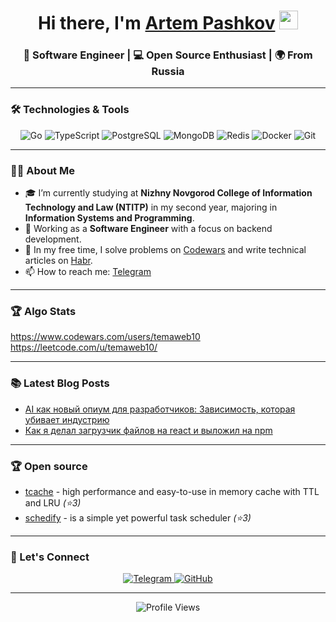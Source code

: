 <h1 align="center">
  Hi there, I'm <a href="https://temaweb10.github.io/temapashkov">Artem Pashkov</a> 
  <img src="https://media.giphy.com/media/hvRJCLFzcasrR4ia7z/giphy.gif" width="30px"/>
</h1>

<h3 align="center">🚀 Software Engineer | 💻 Open Source Enthusiast | 🌍 From Russia</h3>

---

### 🛠️ Technologies & Tools

<div align="center">
  <img src="https://img.shields.io/badge/Go-00ADD8?style=for-the-badge&logo=go&logoColor=white" alt="Go">
  <img src="https://img.shields.io/badge/TypeScript-3178C6?style=for-the-badge&logo=typescript&logoColor=white" alt="TypeScript">
  <img src="https://img.shields.io/badge/PostgreSQL-4169E1?style=for-the-badge&logo=postgresql&logoColor=white" alt="PostgreSQL">
  <img src="https://img.shields.io/badge/MongoDB-47A248?style=for-the-badge&logo=mongodb&logoColor=white" alt="MongoDB">
  <img src="https://img.shields.io/badge/Redis-DC382D?style=for-the-badge&logo=redis&logoColor=white" alt="Redis">
  <img src="https://img.shields.io/badge/Docker-2496ED?style=for-the-badge&logo=docker&logoColor=white" alt="Docker">
  <img src="https://img.shields.io/badge/Git-F05032?style=for-the-badge&logo=git&logoColor=white" alt="Git">
</div>

---

### 👨‍💻 About Me

- 🎓 I’m currently studying at **Nizhny Novgorod College of Information Technology and Law (NTITP)** in my second year, majoring in **Information Systems and Programming**.
- 💼 Working as a **Software Engineer** with a focus on backend development.
- 🧠 In my free time, I solve problems on [Codewars](https://www.codewars.com/users/temaweb10) and write technical articles on [Habr](https://habr.com/ru/users/temaweb10/publications/articles/).
- 📫 How to reach me: [Telegram](https://t.me/pashkov256)

---

### 🏆 Algo Stats
https://www.codewars.com/users/temaweb10<br/>
https://leetcode.com/u/temaweb10/

---

### 📚 Latest Blog Posts

<!-- BLOG-POST-LIST:START -->
- [AI как новый опиум для разработчиков: Зависимость, которая убивает индустрию](https://habr.com/ru/articles/887076/)
- [Как я делал загрузчик файлов на react и выложил на npm](https://habr.com/ru/articles/807985/)
<!-- BLOG-POST-LIST:END -->


---

### 🏆 Open source 
- [tcache](https://github.com/pashkov256/tcache ) - high performance and easy-to-use in memory cache with TTL and LRU _(⭐3)_
  <br/>
- [schedify](https://github.com/pashkov256/schedify) - is a simple yet powerful task scheduler _(⭐3)_

---

### 🤝 Let's Connect

<div align="center">
  <a href="https://t.me/pashkov256">
    <img src="https://img.shields.io/badge/Telegram-2CA5E0?style=for-the-badge&logo=telegram&logoColor=white" alt="Telegram">
  </a>
  <a href="https://github.com/temaweb10">
    <img src="https://img.shields.io/badge/GitHub-100000?style=for-the-badge&logo=github&logoColor=white" alt="GitHub">
  </a>
</div>

---

<p align="center">
  <img src="https://komarev.com/ghpvc/?username=temaweb10&label=Profile%20views&color=0e75b6&style=flat" alt="Profile Views">
</p>
